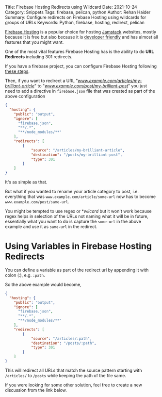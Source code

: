 Title: Firebase Hosting Redirects using Wildcard
Date: 2021-10-24
Category: Snippets
Tags: firebase, pelican, python
Author: Rehan Haider
Summary: Configure redirects on Firebase Hosting using wildcards for groups of URLs
Keywords: Python, firebase, hosting, redirect, pelican


[Firebase Hosting](https://firebase.google.com/docs/hosting) is a popular choice for hosting [Jamstack]({filename}0004-what-is-jamstack.md) websites, mostly because it is free but also because it is [developer friendly]({filename}0008-automate-pelican-firebase-hosting.md) and has almost all features that you might want.


One of the most vital features Firebase Hosting has is the ability to do **URL Redirects** including 301 redirects. 

If you have a firebase project, you can configure Firebase Hosting following [these steps]({filename}0008-automate-pelican-firebase-hosting.md#2-create-configure-the-firebase-project).

Then, if you want to redirect a URL "*www.example.com/articles/my-brilliant-article*" to "*www.example.com/post/my-brilliant-post*"  you just need to add a directive in `firebase.json` file that was created as part of the above configuration

```json
{
  "hosting": {
    "public": "output",
    "ignore": [
      "firebase.json",
      "**/.*",
      "**/node_modules/**"
    ],
    "redirects": [
        {
            "source": "/articles/my-brilliant-article",
            "destination": "/posts/my-brilliant-post",
            "type": 301
        }
    ]
}
```

It's as simple as that. 

But what if you wanted to rename your article category to post, i.e. everything that was `www.example.com/article/some-url` now has to become `www.example.com/post/same-url`. 

You might be tempted to use regex or **wilcard* but it won't work because regex helps in selection of the URLs not naming what it will be in future, essentially what you want to do is capture the `some-url` in the above example and use it as `same-url` in the redirect. 

# Using Variables in Firebase Hosting Redirects
You can define a variable as part of the redirect url by appending it with colon (:), e.g. `:path`. 

So the above example would become,
```json
{
  "hosting": {
    "public": "output",
    "ignore": [
      "firebase.json",
      "**/.*",
      "**/node_modules/**"
    ],
    "redirects": [
        {
            "source": "/articles/:path",
            "destination": "/posts/:path",
            "type": 301
        }
    ]
}
```

This will redirect all URLs that match the source pattern starting with `/articles/` to `/posts` while keeping the path of the file same. 

If you were looking for some other solution, feel free to create a new discussion from the link below.